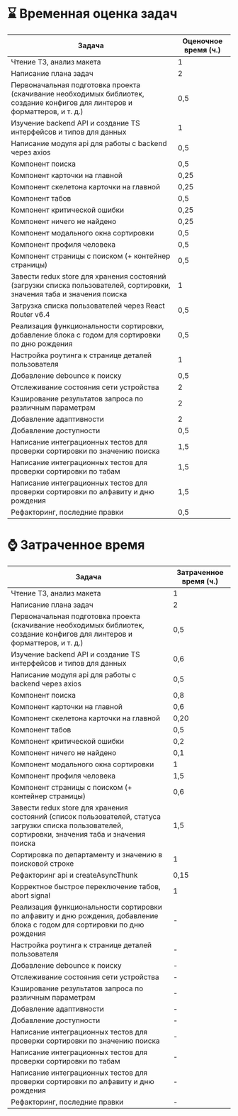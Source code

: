 # ⌛ Временная оценка задач

| Задача | Оценочное время (ч.) |
| ------ | -------------------- |
| Чтение ТЗ, анализ макета | 1 |
| Написание плана задач | 2 |
| Первоначальная подготовка проекта (скачивание необходимых библиотек, создание конфигов для линтеров и форматтеров, и т. д.) | 0,5 |
| Изучение backend API и создание TS интерфейсов и типов для данных | 1 |
| Написание модуля api для работы с backend через axios | 0,5 |
| Компонент поиска | 0,5 |
| Компонент карточки на главной | 0,25 |
| Компонент скелетона карточки на главной | 0,25 |
| Компонент табов | 0,5 |
| Компонент критической ошибки  | 0,25 |
| Компонент ничего не найдено  | 0,25 |
| Компонент модального окна сортировки | 0,5 |
| Компонент профиля человека | 0,5 |
| Компонент страницы с поиском (+ контейнер страницы) | 0,5 |
| Завести redux store для хранения состояний (загрузки списка пользователей,  сортировки, значения таба и значения поиска | 1 |
| Загрузка списка пользователей через React Router v6.4 | 0,5 |
| Реализация функциональности сортировки, добавление блока с годом для сортировки по дню рождения | 0,5 |
| Настройка роутинга к странице деталей пользователя | 1 |
| Добавление debounce к поиску | 0,5 |
| Отслеживание состояния сети устройства | 2 |
| Кэширование результатов запроса по различным параметрам | 2 |
| Добавление адаптивности | 2 |
| Добавление доступности | 0,5 |
| Написание интеграционных тестов для проверки сортировки по значению поиска | 1,5 |
| Написание интеграционных тестов для проверки сортировки по табам | 1,5 |
| Написание интеграционных тестов для проверки сортировки по алфавиту и дню рождения | 1,5 |
| Рефакторинг, последние правки | 0,5 |


# ⌚ Затраченное время

| Задача | Затраченное время (ч.) |
| ------ | -------------------- |
| Чтение ТЗ, анализ макета | 1 |
| Написание плана задач | 2 |
| Первоначальная подготовка проекта (скачивание необходимых библиотек, создание конфигов для линтеров и форматтеров, и т. д.) | 0,5 |
| Изучение backend API и создание TS интерфейсов и типов для данных | 0,6 |
| Написание модуля api для работы с backend через axios | 0,5 |
| Компонент поиска | 0,8 |
| Компонент карточки на главной  | 0,6 |
| Компонент скелетона карточки на главной | 0,20 |
| Компонент табов | 0,5 |
| Компонент критической ошибки  | 0,2 |
| Компонент ничего не найдено  | 0,1 |
| Компонент модального окна сортировки | 1 |
| Компонент профиля человека | 1,5 |
| Компонент страницы с поиском (+ контейнер страницы) | 0,6 |
| Завести redux store для хранения состояний (список пользователей, статуса загрузки списка пользователей, сортировки, значения таба и значения поиска | 1,5 |
| Сортировка по департаменту и значению в поисковой строке | 1 |
| Рефакторинг api и createAsyncThunk | 0,15 |
| Корректное быстрое переключение табов, abort signal | 1 |
| Реализация функциональности сортировки по алфавиту и дню рождения, добавление блока с годом для сортировки по дню рождения | - |
| Настройка роутинга к странице деталей пользователя | - |
| Добавление debounce к поиску | - |
| Отслеживание состояния сети устройства | - |
| Кэширование результатов запроса по различным параметрам | - |
| Добавление адаптивности | - |
| Добавление доступности | - |
| Написание интеграционных тестов для проверки сортировки по значению поиска | - |
| Написание интеграционных тестов для проверки сортировки по табам | - |
| Написание интеграционных тестов для проверки сортировки по алфавиту и дню рождения | - |
| Рефакторинг, последние правки | - |

